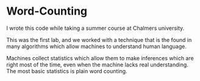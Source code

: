 # Word-Counting
I wrote this code while taking a summer course at Chalmers university.

This was the first lab, and we worked with a technique that is the found in many algorithms which allow machines to understand human language.

Machines collect statistics which allow them to make inferences which are right most of the time, even when the machine lacks real understanding. The most basic statistics is plain word counting.
